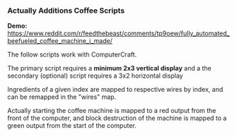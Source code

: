 ### Actually Additions Coffee Scripts

**Demo:** https://www.reddit.com/r/feedthebeast/comments/tp9oew/fully_automated_beefueled_coffee_machine_i_made/

The follow scripts work with ComputerCraft.

The primary script requires a **minimum 2x3 vertical display** and a the secondary (optional) script requires a 3x2 horizontal display

Ingredients of a given index are mapped to respective wires by index, and can be remapped in the "wires" map.

Actually starting the coffee machine is mapped to a red output from the front of the computer, and block destruction of the machine is mapped to a green output from the start of the computer.
